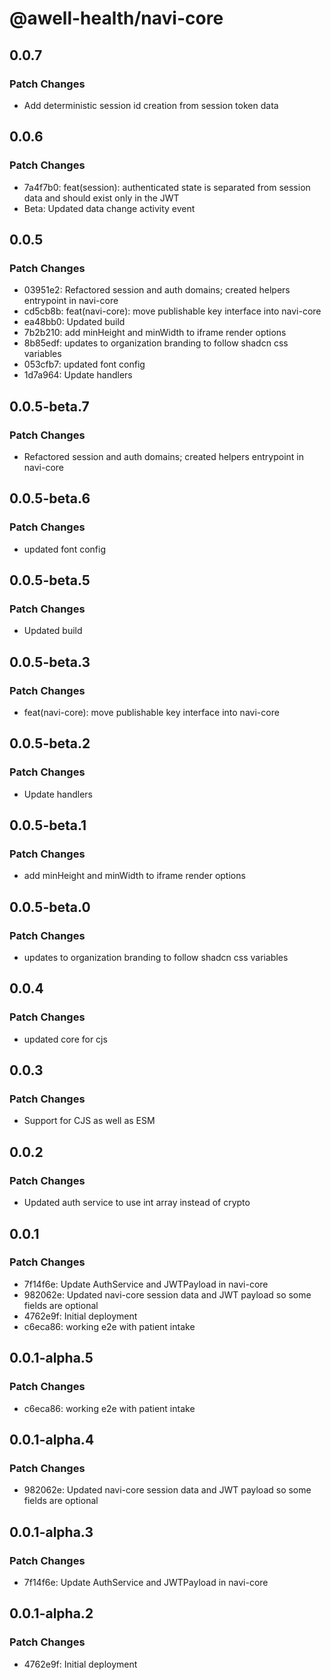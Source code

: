 # @awell-health/navi-core

## 0.0.7

### Patch Changes

- Add deterministic session id creation from session token data

## 0.0.6

### Patch Changes

- 7a4f7b0: feat(session): authenticated state is separated from session data and should exist only in the JWT
- Beta: Updated data change activity event

## 0.0.5

### Patch Changes

- 03951e2: Refactored session and auth domains; created helpers entrypoint in navi-core
- cd5cb8b: feat(navi-core): move publishable key interface into navi-core
- ea48bb0: Updated build
- 7b2b210: add minHeight and minWidth to iframe render options
- 8b85edf: updates to organization branding to follow shadcn css variables
- 053cfb7: updated font config
- 1d7a964: Update handlers

## 0.0.5-beta.7

### Patch Changes

- Refactored session and auth domains; created helpers entrypoint in navi-core

## 0.0.5-beta.6

### Patch Changes

- updated font config

## 0.0.5-beta.5

### Patch Changes

- Updated build

## 0.0.5-beta.3

### Patch Changes

- feat(navi-core): move publishable key interface into navi-core

## 0.0.5-beta.2

### Patch Changes

- Update handlers

## 0.0.5-beta.1

### Patch Changes

- add minHeight and minWidth to iframe render options

## 0.0.5-beta.0

### Patch Changes

- updates to organization branding to follow shadcn css variables

## 0.0.4

### Patch Changes

- updated core for cjs

## 0.0.3

### Patch Changes

- Support for CJS as well as ESM

## 0.0.2

### Patch Changes

- Updated auth service to use int array instead of crypto

## 0.0.1

### Patch Changes

- 7f14f6e: Update AuthService and JWTPayload in navi-core
- 982062e: Updated navi-core session data and JWT payload so some fields are optional
- 4762e9f: Initial deployment
- c6eca86: working e2e with patient intake

## 0.0.1-alpha.5

### Patch Changes

- c6eca86: working e2e with patient intake

## 0.0.1-alpha.4

### Patch Changes

- 982062e: Updated navi-core session data and JWT payload so some fields are optional

## 0.0.1-alpha.3

### Patch Changes

- 7f14f6e: Update AuthService and JWTPayload in navi-core

## 0.0.1-alpha.2

### Patch Changes

- 4762e9f: Initial deployment
